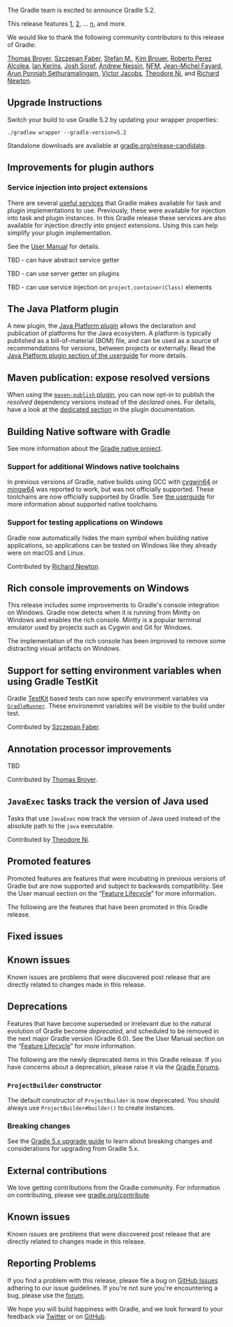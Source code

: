 The Gradle team is excited to announce Gradle 5.2.

This release features [1](), [2](), ... [n](), and more.

We would like to thank the following community contributors to this release of Gradle:

[Thomas Broyer](https://github.com/tbroyer), [Szczepan Faber](https://github.com/mockitoguy), [Stefan M.](https://github.com/StefMa), 
[Kim Brouer](https://github.com/brouer), [Roberto Perez Alcolea](https://github.com/rpalcolea), [Ian Kerins](https://github.com/isker),
[Josh Soref](https://github.com/jsoref), [Andrew Nessin](https://github.com/andrewnessinjim), [NFM](https://github.com/not-for-me),
[Jean-Michel Fayard](https://github.com/jmfayard), [Arun Ponniah Sethuramalingam](https://github.com/saponniah), [Victor Jacobs](https://github.com/victorjacobs),
[Theodore Ni](https://github.com/tjni),
and [Richard Newton](https://github.com/ricnewton).

## Upgrade Instructions

Switch your build to use Gradle 5.2 by updating your wrapper properties:

`./gradlew wrapper --gradle-version=5.2`

Standalone downloads are available at [gradle.org/release-candidate](https://gradle.org/release-candidate). 

## Improvements for plugin authors 

### Service injection into project extensions

There are several [useful services](userguide/custom_tasks.html#service_injection) that Gradle makes available for task and plugin implementations to use. Previously, these were available for injection into task and plugin instances. In this Gradle release these services are also available for injection directly into project extensions. Using this can help simplify your plugin implementation.

See the [User Manual](userguide/custom_plugins.html#service_injection) for details.

TBD - can have abstract service getter

TBD - can use server getter on plugins

TBD - can use service injection on `project.container(Class)` elements 

## The Java Platform plugin

A new plugin, the [Java Platform plugin](userguide/java_platform_plugin.html) allows the declaration and publication of platforms for the Java ecosystem.
A platform is typically published as a bill-of-material (BOM) file, and can be used as a source of recommendations for versions, between projects or externally.
Read the [Java Platform plugin section of the userguide](userguide/java_platform_plugin.html) for more details.

## Maven publication: expose resolved versions

When using the [`maven-publish` plugin](userguide/publishing_maven.html), you can now opt-in to publish the _resolved_ dependency versions instead of the _declared_ ones.
For details, have a look at the [dedicated section](userguide/publishing_maven.html#publishing_maven:resolved_dependencies) in the plugin documentation.

## Building Native software with Gradle 

See more information about the [Gradle native project](https://github.com/gradle/gradle-native/blob/master/docs/RELEASE-NOTES.md#changes-included-in-gradle-52).

### Support for additional Windows native toolchains

In previous versions of Gradle, native builds using GCC with [cygwin64](https://www.cygwin.com/) or [mingw64](https://mingw-w64.org/doku.php) was reported to work, but was not officially supported.
These toolchains are now officially supported by Gradle. See [the userguide](userguide/native_software.html#native-binaries:tool-chain-support) for more information about supported native toolchains.

### Support for testing applications on Windows

Gradle now automatically hides the main symbol when building native applications, so applications can be tested on Windows like they already were on macOS and Linux.

Contributed by [Richard Newton](https://github.com/ricnewton).

## Rich console improvements on Windows

This release includes some improvements to Gradle's console integration on Windows. Gradle now detects when it is running from Mintty on Windows and enables the rich console. Mintty is a popular terminal emulator used by projects such as Cygwin and Git for Windows. 

The implementation of the rich console has been improved to remove some distracting visual artifacts on Windows. 

## Support for setting environment variables when using Gradle TestKit
  
Gradle [TestKit](userguide/test_kit.html) based tests can now specify environment variables via [`GradleRunner`](javadoc/org/gradle/testkit/runner/GradleRunner.html). These environemnt variables will be visible to the build under test.

Contributed by [Szczepan Faber](https://github.com/mockitoguy).

## Annotation processor improvements

TBD

Contributed by [Thomas Broyer](https://github.com/tbroyer).

## `JavaExec` tasks track the version of Java used

Tasks that use `JavaExec` now track the version of Java used instead of the absolute path to the `java` executable.

Contributed by [Theodore Ni](https://github.com/tjni).

## Promoted features
Promoted features are features that were incubating in previous versions of Gradle but are now supported and subject to backwards compatibility.
See the User manual section on the “[Feature Lifecycle](userguide/feature_lifecycle.html)” for more information.

The following are the features that have been promoted in this Gradle release.

<!--
### Example promoted
-->

## Fixed issues

## Known issues

Known issues are problems that were discovered post release that are directly related to changes made in this release.

## Deprecations

Features that have become superseded or irrelevant due to the natural evolution of Gradle become *deprecated*, and scheduled to be removed
in the next major Gradle version (Gradle 6.0). See the User Manual section on the “[Feature Lifecycle](userguide/feature_lifecycle.html)” for more information.

The following are the newly deprecated items in this Gradle release. If you have concerns about a deprecation, please raise it via the [Gradle Forums](https://discuss.gradle.org).

<!--
### Example deprecation
-->

### `ProjectBuilder` constructor

The default constructor of `ProjectBuilder` is now deprecated. You should always use `ProjectBuilder#builder()` to create instances.

### Breaking changes

<!-- summary and links -->

See the [Gradle 5.x upgrade guide](userguide/upgrading_version_5.html) to learn about breaking changes and considerations for upgrading from Gradle 5.x.

## External contributions
 
We love getting contributions from the Gradle community. For information on contributing, please see [gradle.org/contribute](https://gradle.org/contribute).

## Known issues

Known issues are problems that were discovered post release that are directly related to changes made in this release.

## Reporting Problems

If you find a problem with this release, please file a bug on [GitHub Issues](https://github.com/gradle/gradle/issues) adhering to our issue guidelines. 
If you're not sure you're encountering a bug, please use the [forum](https://discuss.gradle.org/c/help-discuss).

We hope you will build happiness with Gradle, and we look forward to your feedback via [Twitter](https://twitter.com/gradle) or on [GitHub](https://github.com/gradle).
